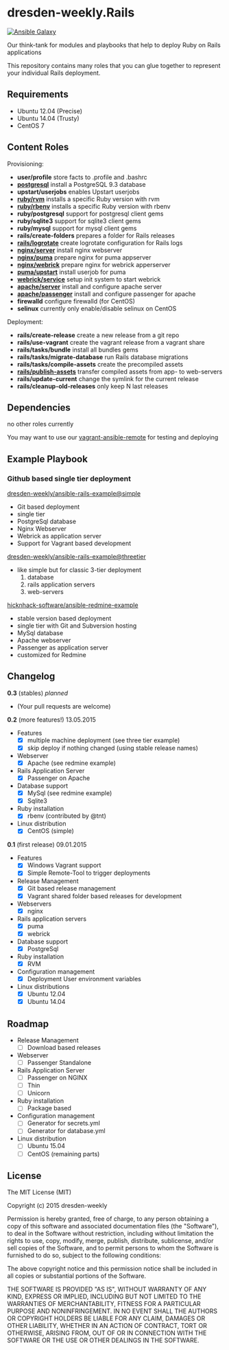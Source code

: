 dresden-weekly.Rails
====================
[![Ansible Galaxy](https://img.shields.io/badge/Ansible%20Galaxy-dresden--weekly.Rails-blue.svg)](https://galaxy.ansible.com/list#/roles/2108)

Our think-tank for modules and playbooks that help to deploy Ruby on Rails applications

This repository contains many roles that you can glue together to represent your individual Rails deployment.

Requirements
------------

* Ubuntu 12.04 (Precise)
* Ubuntu 14.04 (Trusty)
* CentOS 7

Content Roles
-------------

Provisioning:

* **user/profile** store facts to .profile and .bashrc 
* [**postgresql**](https://github.com/dresden-weekly/ansible-rails/postgresql) install a PostgreSQL 9.3 database
* **upstart/userjobs** enables Upstart userjobs
* [**ruby/rvm**](https://github.com/dresden-weekly/ansible-rails/ruby/rvm) installs a specific Ruby version with rvm
* [**ruby/rbenv**](https://github.com/dresden-weekly/ansible-rails/ruby/rbenv) installs a specific Ruby version with rbenv
* **ruby/postgresql** support for postgresql client gems
* **ruby/sqlite3** support for sqlite3 client gems
* **ruby/mysql** support for mysql client gems
* **rails/create-folders** prepares a folder for Rails releases
* [**rails/logrotate**](https://github.com/dresden-weekly/ansible-rails/rails/logrotate) create logrotate configuration for Rails logs
* [**nginx/server**](https://github.com/dresden-weekly/ansible-rails/nginx/server) install nginx webserver
* [**nginx/puma**](https://github.com/dresden-weekly/ansible-rails/nginx/puma) prepare nginx for puma appserver
* [**nginx/webrick**](https://github.com/dresden-weekly/ansible-rails/nginx/webrick) prepare nginx for webrick apperserver
* [**puma/upstart**](https://github.com/dresden-weekly/ansible-rails/puma/upstart) install userjob for puma
* [**webrick/service**](https://github.com/dresden-weekly/ansible-rails/webrick/service) setup init system to start webrick
* [**apache/server**](https://github.com/dresden-weekly/ansible-rails/apache/server) install and configure apache server
* [**apache/passenger**](https://github.com/dresden-weekly/ansible-rails/apache/passenger) install and configure passenger for apache
* **firewalld** configure firewalld (for CentOS)
* **selinux** currently only enable/disable selinux on CentOS

Deployment:

* **rails/create-release** create a new release from a git repo
* **rails/use-vagrant** create the vagrant release from a vagrant share
* **rails/tasks/bundle** install all bundles gems
* **rails/tasks/migrate-database** run Rails database migrations
* **rails/tasks/compile-assets** create the precompiled assets
* [**rails/publish-assets**](https://github.com/dresden-weekly/ansible-rails/rails/publish-assets) transfer compiled assets from app- to web-servers
* **rails/update-current** change the symlink for the current release
* **rails/cleanup-old-releases** only keep N last releases

Dependencies
------------

no other roles currently

You may want to use our [vagrant-ansible-remote](https://github.com/dresden-weekly/vagrant-ansible-remote) for testing and deploying

Example Playbook
----------------

### Github based single tier deployment

[dresden-weekly/ansible-rails-example@simple](https://github.com/dresden-weekly/ansible-rails-example/tree/simple)
* Git based deployment
* single tier
* PostgreSql database 
* Nginx Webserver
* Webrick as application server
* Support for Vagrant based development

[dresden-weekly/ansible-rails-example@threetier](https://github.com/dresden-weekly/ansible-rails-example/tree/threetier)
* like simple but for classic 3-tier deployment
  1. database
  1. rails application servers
  1. web-servers

[hicknhack-software/ansible-redmine-example](https://github.com/hicknhack-software/ansible-redmine-example)
* stable version based deployment
* single tier with Git and Subversion hosting
* MySql database
* Apache webserver
* Passenger as application server
* customized for Redmine

Changelog
---------

**0.3** (stables) *planned*

* (Your pull requests are welcome)

**0.2** (more features!) 13.05.2015

* Features
  * [x] multiple machine deployment (see three tier example)
  * [x] skip deploy if nothing changed (using stable release names)
* Webserver
  * [x] Apache (see redmine example)
* Rails Application Server
  * [x] Passenger on Apache
* Database support
  * [x] MySql (see redmine example)
  * [x] Sqlite3 
* Ruby installation
  * [x] rbenv (contributed by @tnt)
* Linux distribution
  * [x] CentOS (simple)

**0.1** (first release) 09.01.2015

* Features
  * [x] Windows Vagrant support
  * [x] Simple Remote-Tool to trigger deployments
* Release Management
  * [x] Git based release management
  * [x] Vagrant shared folder based releases for development
* Webservers
  * [x] nginx
* Rails application servers
  * [x] puma
  * [x] webrick
* Database support
  * [x] PostgreSql
* Ruby installation
  * [x] RVM
* Configuration management
  * [x] Deployment User environment variables
* Linux distributions
  * [x] Ubuntu 12.04
  * [x] Ubuntu 14.04

Roadmap
-------

* Release Management
  * [ ] Download based releases
* Webserver
  * [ ] Passenger Standalone
* Rails Application Server
  * [ ] Passenger on NGINX
  * [ ] Thin
  * [ ] Unicorn
* Ruby installation
  * [ ] Package based
* Configuration management
  * [ ] Generator for secrets.yml
  * [ ] Generator for database.yml
* Linux distribution
  * [ ] Ubuntu 15.04
  * [ ] CentOS (remaining parts)

License
-------

The MIT License (MIT)

Copyright (c) 2015 dresden-weekly

Permission is hereby granted, free of charge, to any person obtaining a copy
of this software and associated documentation files (the "Software"), to deal
in the Software without restriction, including without limitation the rights
to use, copy, modify, merge, publish, distribute, sublicense, and/or sell
copies of the Software, and to permit persons to whom the Software is
furnished to do so, subject to the following conditions:

The above copyright notice and this permission notice shall be included in all
copies or substantial portions of the Software.

THE SOFTWARE IS PROVIDED "AS IS", WITHOUT WARRANTY OF ANY KIND, EXPRESS OR
IMPLIED, INCLUDING BUT NOT LIMITED TO THE WARRANTIES OF MERCHANTABILITY,
FITNESS FOR A PARTICULAR PURPOSE AND NONINFRINGEMENT. IN NO EVENT SHALL THE
AUTHORS OR COPYRIGHT HOLDERS BE LIABLE FOR ANY CLAIM, DAMAGES OR OTHER
LIABILITY, WHETHER IN AN ACTION OF CONTRACT, TORT OR OTHERWISE, ARISING FROM,
OUT OF OR IN CONNECTION WITH THE SOFTWARE OR THE USE OR OTHER DEALINGS IN THE
SOFTWARE.
